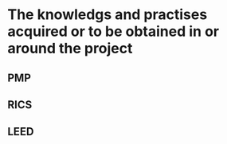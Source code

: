 # The knowledgs and practises acquired or to be obtained in or around the project

## PMP



## RICS




## LEED
